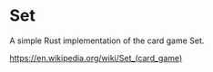 # Set
A simple Rust implementation of the card game Set.

https://en.wikipedia.org/wiki/Set_(card_game)
